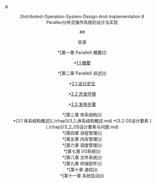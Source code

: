 #<center>Distributed-Operation-System-Design-And-Implementation</cenrte>
#<center>Parallex分布式操作系统的设计与实现</center>

##<center>目录</center>

<center>*[第一章 ParalleX 概要]() </center>
        
  *[1.1 概要](./chap1/ParalleX_概要.md)   

<center>*[第二章 ParalleX 综述]()</center>

  *[2.1 设计定位](./chap2/ParalleX_设计目标.md)
  
  *[2.2 开发环境](./chap2/ParalleX_开发环境.md)
  
  *[2.3 发布步骤](./chap2/ParalleX_发布步骤.md)
  
<center>*[第三章 体系结构]()</center>
  *[3.1 体系结构概述](./chap3/3_1_体系结构概述.md)
  *[3.2 OS设计要素 ](./chap3/3_2_OS设计要素与问题.md)

<center>*[第四章 进程管理]()</center>


<center>*[第五章 内存管理]()</center>


<center>*[第六章 调度管理]()</center>


<center>*[第七章 I/O系统]()</center>


<center>*[第八章 文件系统]()</center>


<center>*[第九章 终端软件]()</center>


<center>*[第十章 通信]()</center>


<center>*[第十一章 系统启动]()</center>





